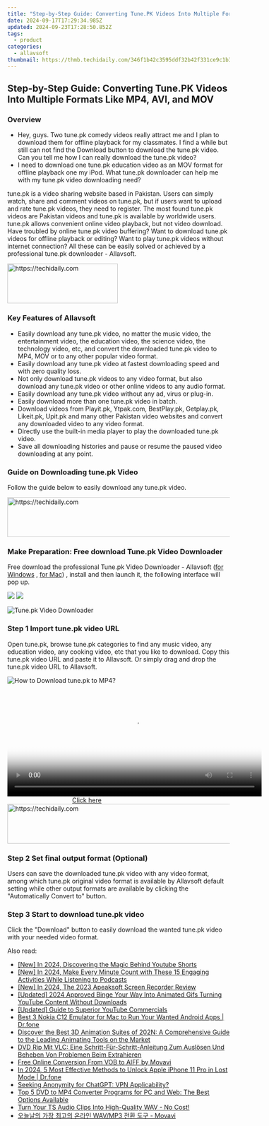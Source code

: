 ```yaml
---
title: "Step-by-Step Guide: Converting Tune.PK Videos Into Multiple Formats Like MP4, AVI, and MOV"
date: 2024-09-17T17:29:34.985Z
updated: 2024-09-23T17:28:50.852Z
tags:
  - product
categories:
  - allavsoft
thumbnail: https://thmb.techidaily.com/346f1b42c3595ddf32b42f331ce9c1b3e2f2115976dbfc26ef5bc200fbe009cd.jpg
---
```


## Step-by-Step Guide: Converting Tune.PK Videos Into Multiple Formats Like MP4, AVI, and MOV

### Overview

* Hey, guys. Two tune.pk comedy videos really attract me and I plan to download them for offline playback for my classmates. I find a while but still can not find the Download button to download the tune.pk video. Can you tell me how I can really download the tune.pk video?
* I need to download one tune.pk education video as an MOV format for offline playback one my iPod. What tune.pk downloader can help me with my tune.pk video downloading need?

tune.pk is a video sharing website based in Pakistan. Users can simply watch, share and comment videos on tune.pk, but if users want to upload and rate tune.pk videos, they need to register. The most found tune.pk videos are Pakistan videos and tune.pk is available by worldwide users. tune.pk allows convenient online video playback, but not video download. Have troubled by online tune.pk video buffering? Want to download tune.pk videos for offline playback or editing? Want to play tune.pk videos without internet connection? All these can be easily solved or achieved by a professional tune.pk downloader - Allavsoft.

<!-- affiliate ads begin -->
<a href="https://aligracehair.sjv.io/c/5597632/2135354/19272" target="_top" id="2135354">
  <img src="//a.impactradius-go.com/display-ad/19272-2135354" border="0" alt="https://techidaily.com" width="250" height="90"/>
</a>
<img height="0" width="0" src="https://aligracehair.sjv.io/i/5597632/2135354/19272" style="position:absolute;visibility:hidden;" border="0" />
<!-- affiliate ads end -->

### Key Features of Allavsoft

* Easily download any tune.pk video, no matter the music video, the entertainment video, the education video, the science video, the technology video, etc, and convert the downloaded tune.pk video to MP4, MOV or to any other popular video format.
* Easily download any tune.pk video at fastest downloading speed and with zero quality loss.
* Not only download tune.pk videos to any video format, but also download any tune.pk video or other online videos to any audio format.
* Easily download any tune.pk video without any ad, virus or plug-in.
* Easily download more than one tune.pk video in batch.
* Download videos from Playit.pk, Ytpak.com, BestPlay.pk, Getplay.pk, Likeit.pk, Upit.pk and many other Pakistan video websites and convert any downloaded video to any video format.
* Directly use the built-in media player to play the downloaded tune.pk video.
* Save all downloading histories and pause or resume the paused video downloading at any point.

### Guide on Downloading tune.pk Video

Follow the guide below to easily download any tune.pk video.

<!-- affiliate ads begin -->
<a href="https://aligracehair.sjv.io/c/5597632/1997648/19272" target="_top" id="1997648">
  <img src="//a.impactradius-go.com/display-ad/19272-1997648" border="0" alt="https://techidaily.com" width="728" height="90"/>
</a>
<img height="0" width="0" src="https://aligracehair.sjv.io/i/5597632/1997648/19272" style="position:absolute;visibility:hidden;" border="0" />
<!-- affiliate ads end -->

### Make Preparation: Free download Tune.pk Video Downloader

Free download the professional Tune.pk Video Downloader - Allavsoft ([for Windows](https://tools.techidaily.com/allavsoft/products/) , [for Mac](https://tools.techidaily.com/allavsoft/products/)) , install and then launch it, the following interface will pop up.

[![](https://www.allavsoft.com/how-to/../images/how-to/free-download-win.jpg)](https://tools.techidaily.com/allavsoft/products/) [![](https://www.allavsoft.com/how-to/../images/how-to/free-download-mac.jpg)](https://tools.techidaily.com/allavsoft/products/)

![Tune.pk Video Downloader](https://www.allavsoft.com/how-to/../images/allavsoft/screen-shot-600.jpg)

### Step 1 Import tune.pk video URL

Open tune.pk, browse tune.pk categories to find any music video, any education video, any cooking video, etc that you like to download. Copy this tune.pk video URL and paste it to Allavsoft. Or simply drag and drop the tune.pk video URL to Allavsoft.

![How to Download tune.pk to MP4?](https://www.allavsoft.com/how-to/../images/how-to/download-rtmp-video/download-rtmp-video.jpg)

<!-- affiliate ads begin -->
<span id="1993645">
					<video width="576" height="240" style="cursor:pointer"
           poster="//a.impactradius-go.com/display-clicktoplayimage/1993645.png"
           onclick="if(!this.playClicked){this.play();this.setAttribute('controls',true);this.playClicked=true;}">
	   <source src="//a.impactradius-go.com/display-ad/22993-1993645">
	   <img src="//a.impactradius-go.com/display-clicktoplayimage/1993645.png" style="border: none; height: 100%; width: 100%; object-fit: contain">
	</video>
	<div style="width:360px;text-align:center"><a href="javascript:window.open(decodeURIComponent('https%3A%2F%2Fhomestyler.sjv.io%2Fc%2F5597632%2F1993645%2F22993'), '_blank');void(0);">Click here</a></div>
</span>
<img height="0" width="0" src="https://imp.pxf.io/i/5597632/1993645/22993" style="position:absolute;visibility:hidden;" border="0" />
<!-- affiliate ads end -->

<!-- affiliate ads begin -->
<a href="https://appsumo.8odi.net/c/5597632/2151866/7443" target="_top" id="2151866">
  <img src="//a.impactradius-go.com/display-ad/7443-2151866" border="0" alt="https://techidaily.com" width="728" height="90"/>
</a>
<img height="0" width="0" src="https://appsumo.8odi.net/i/5597632/2151866/7443" style="position:absolute;visibility:hidden;" border="0" />
<!-- affiliate ads end -->

### Step 2 Set final output format (Optional)

Users can save the downloaded tune.pk video with any video format, among which tune.pk original video format is available by Allavsoft default setting while other output formats are available by clicking the "Automatically Convert to" button.

### Step 3 Start to download tune.pk video

Click the "Download" button to easily download the wanted tune.pk video with your needed video format.

<ins class="adsbygoogle"
     style="display:block"
     data-ad-format="autorelaxed"
     data-ad-client="ca-pub-7571918770474297"
     data-ad-slot="1223367746"></ins>

<ins class="adsbygoogle"
     style="display:block"
     data-ad-client="ca-pub-7571918770474297"
     data-ad-slot="8358498916"
     data-ad-format="auto"
     data-full-width-responsive="true"></ins>

<span class="atpl-alsoreadstyle">Also read:</span>
<div><ul>
<li><a href="https://facebook-video-share.techidaily.com/new-in-2024-discovering-the-magic-behind-youtube-shorts/"><u>[New] In 2024, Discovering the Magic Behind Youtube Shorts</u></a></li>
<li><a href="https://fox-blue.techidaily.com/new-in-2024-make-every-minute-count-with-these-15-engaging-activities-while-listening-to-podcasts/"><u>[New] In 2024, Make Every Minute Count with These 15 Engaging Activities While Listening to Podcasts</u></a></li>
<li><a href="https://screen-mirroring-recording.techidaily.com/new-in-2024-the-2023-apeaksoft-screen-recorder-review/"><u>[New] In 2024, The 2023 Apeaksoft Screen Recorder Review</u></a></li>
<li><a href="https://facebook-record-videos.techidaily.com/updated-2024-approved-binge-your-way-into-animated-gifs-turning-youtube-content-without-downloads/"><u>[Updated] 2024 Approved Binge Your Way Into Animated Gifs Turning YouTube Content Without Downloads</u></a></li>
<li><a href="https://facebook-video-footage.techidaily.com/updated-guide-to-superior-youtube-commercials/"><u>[Updated] Guide to Superior YouTube Commercials</u></a></li>
<li><a href="https://screen-mirror.techidaily.com/best-3-nokia-c12-emulator-for-mac-to-run-your-wanted-android-apps-drfone-by-drfone-android/"><u>Best 3 Nokia C12 Emulator for Mac to Run Your Wanted Android Apps | Dr.fone</u></a></li>
<li><a href="https://win-cheats.techidaily.com/discover-the-best-3d-animation-suites-of-202n-a-comprehensive-guide-to-the-leading-animating-tools-on-the-market/"><u>Discover the Best 3D Animation Suites of 202N: A Comprehensive Guide to the Leading Animating Tools on the Market</u></a></li>
<li><a href="https://some-guidance.techidaily.com/dvd-rip-mit-vlc-eine-schritt-fur-schritt-anleitung-zum-auslosen-und-beheben-von-problemen-beim-extrahieren/"><u>DVD Rip Mit VLC: Eine Schritt-Für-Schritt-Anleitung Zum Auslösen Und Beheben Von Problemen Beim Extrahieren</u></a></li>
<li><a href="https://win-cheats.techidaily.com/free-online-conversion-from-vob-to-aiff-by-movavi/"><u>Free Online Conversion From VOB to AIFF by Movavi</u></a></li>
<li><a href="https://iphone-unlock.techidaily.com/in-2024-5-most-effective-methods-to-unlock-apple-iphone-11-pro-in-lost-mode-drfone-by-drfone-ios/"><u>In 2024, 5 Most Effective Methods to Unlock Apple iPhone 11 Pro in Lost Mode | Dr.fone</u></a></li>
<li><a href="https://tech-revival.techidaily.com/seeking-anonymity-for-chatgpt-vpn-applicability/"><u>Seeking Anonymity for ChatGPT: VPN Applicability?</u></a></li>
<li><a href="https://win-cheats.techidaily.com/top-5-dvd-to-mp4-converter-programs-for-pc-and-web-the-best-options-available/"><u>Top 5 DVD to MP4 Converter Programs for PC and Web: The Best Options Available</u></a></li>
<li><a href="https://win-cheats.techidaily.com/turn-your-ts-audio-clips-into-high-quality-wav-no-cost/"><u>Turn Your TS Audio Clips Into High-Quality WAV - No Cost!</u></a></li>
<li><a href="https://win-cheats.techidaily.com/1726226909481-wavmp3-movavi/"><u>오늘날의 가장 최고의 온라인 WAV/MP3 전환 도구 - Movavi</u></a></li>
</ul></div>

